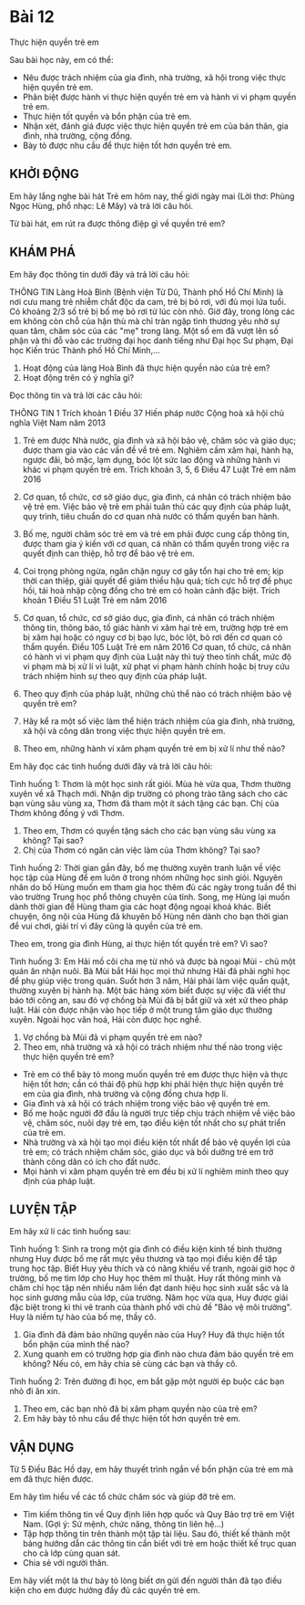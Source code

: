 # Bài 12
Thực hiện quyền trẻ em

Sau bài học này, em có thể:
* Nêu được trách nhiệm của gia đình, nhà trường, xã hội trong việc thực hiện quyền trẻ em.
* Phân biệt được hành vi thực hiện quyền trẻ em và hành vi vi phạm quyền trẻ em.
* Thực hiện tốt quyền và bổn phận của trẻ em.
* Nhận xét, đánh giá được việc thực hiện quyền trẻ em của bản thân, gia đình, nhà trường, cộng đồng.
* Bày tỏ được nhu cầu để thực hiện tốt hơn quyền trẻ em.

## KHỞI ĐỘNG
Em hãy lắng nghe bài hát Trẻ em hôm nay, thế giới ngày mai (Lời thơ: Phùng Ngọc Hùng, phổ nhạc: Lê Mây) và trả lời câu hỏi.

Từ bài hát, em rút ra được thông điệp gì về quyền trẻ em?

## KHÁM PHÁ
Em hãy đọc thông tin dưới đây và trả lời câu hỏi:

THÔNG TIN
Làng Hoà Bình (Bệnh viện Từ Dũ, Thành phố Hồ Chí Minh) là nơi cưu mang trẻ nhiễm chất độc da cam, trẻ bị bỏ rơi, với đủ mọi lứa tuổi. Có khoảng 2/3 số trẻ bị bố mẹ bỏ rơi từ lúc còn nhỏ. Giờ đây, trong lòng các em không còn chỗ của hận thù mà chỉ tràn ngập tình thương yêu nhờ sự quan tâm, chăm sóc của các "mẹ" trong làng. Một số em đã vượt lên số phận và thi đỗ vào các trường đại học danh tiếng như Đại học Sư phạm, Đại học Kiến trúc Thành phố Hồ Chí Minh,...

1. Hoạt động của làng Hoà Bình đã thực hiện quyền nào của trẻ em?
2. Hoạt động trên có ý nghĩa gì?

Đọc thông tin và trả lời các câu hỏi:

THÔNG TIN 1
Trích khoản 1 Điều 37 Hiến pháp nước Cộng hoà xã hội chủ nghĩa Việt Nam năm 2013
1. Trẻ em được Nhà nước, gia đình và xã hội bảo vệ, chăm sóc và giáo dục; được tham gia vào các vấn đề về trẻ em. Nghiêm cấm xâm hại, hành hạ, ngược đãi, bỏ mặc, lạm dụng, bóc lột sức lao động và những hành vi khác vi phạm quyền trẻ em.
Trích khoản 3, 5, 6 Điều 47 Luật Trẻ em năm 2016
3. Cơ quan, tổ chức, cơ sở giáo dục, gia đình, cá nhân có trách nhiệm bảo vệ trẻ em.
Việc bảo vệ trẻ em phải tuân thủ các quy định của pháp luật, quy trình, tiêu chuẩn do cơ quan nhà nước có thẩm quyền ban hành.
5. Bố mẹ, người chăm sóc trẻ em và trẻ em phải được cung cấp thông tin, được tham gia ý kiến với cơ quan, cá nhân có thẩm quyền trong việc ra quyết định can thiệp, hỗ trợ để bảo vệ trẻ em.
6. Coi trọng phòng ngừa, ngăn chặn nguy cơ gây tổn hại cho trẻ em; kịp thời can thiệp, giải quyết để giảm thiểu hậu quả; tích cực hỗ trợ để phục hồi, tái hoà nhập cộng đồng cho trẻ em có hoàn cảnh đặc biệt.
Trích khoản 1 Điều 51 Luật Trẻ em năm 2016
1. Cơ quan, tổ chức, cơ sở giáo dục, gia đình, cá nhân có trách nhiệm thông tin, thông báo, tố giác hành vi xâm hại trẻ em, trường hợp trẻ em bị xâm hại hoặc có nguy cơ bị bạo lực, bóc lột, bỏ rơi đến cơ quan có thẩm quyền.
Điều 105 Luật Trẻ em năm 2016
Cơ quan, tổ chức, cá nhân có hành vi vi phạm quy định của Luật này thì tuỳ theo tính chất, mức độ vi phạm mà bị xử lí vi luật, xử phạt vi phạm hành chính hoặc bị truy cứu trách nhiệm hình sự theo quy định của pháp luật.

1. Theo quy định của pháp luật, những chủ thể nào có trách nhiệm bảo vệ quyền trẻ em?
2. Hãy kể ra một số việc làm thể hiện trách nhiệm của gia đình, nhà trường, xã hội và công dân trong việc thực hiện quyền trẻ em.
3. Theo em, những hành vi xâm phạm quyền trẻ em bị xử lí như thế nào?

Em hãy đọc các tình huống dưới đây và trả lời câu hỏi:

Tình huống 1: Thơm là một học sinh rất giỏi. Mùa hè vừa qua, Thơm thường xuyên về xã Thạch mới. Nhận dịp trường có phong trào tăng sách cho các bạn vùng sâu vùng xa, Thơm đã tham một ít sách tặng các bạn. Chị của Thơm không đồng ý với Thơm.
1. Theo em, Thơm có quyền tặng sách cho các bạn vùng sâu vùng xa không? Tại sao?
2. Chị của Thơm có ngăn cản việc làm của Thơm không? Tại sao?

Tình huống 2: Thời gian gần đây, bố mẹ thường xuyên tranh luận về việc học tập của Hùng để em luôn ở trong nhóm những học sinh giỏi. Nguyên nhân do bố Hùng muốn em tham gia học thêm đủ các ngày trong tuần để thi vào trường Trung học phổ thông chuyên của tỉnh. Song, mẹ Hùng lại muốn dành thời gian để Hùng tham gia các hoạt động ngoại khoá khác. Biết chuyện, ông nội của Hùng đã khuyên bố Hùng nên dành cho bạn thời gian để vui chơi, giải trí vì đây cũng là quyền của trẻ em.

Theo em, trong gia đình Hùng, ai thực hiện tốt quyền trẻ em? Vì sao?

Tình huống 3: Em Hải mồ côi cha mẹ từ nhỏ và được bà ngoại Mùi - chủ một quán ăn nhận nuôi. Bà Mùi bắt Hải học mọi thứ nhưng Hải đã phải nghỉ học để phụ giúp việc trong quán. Suốt hơn 3 năm, Hải phải làm việc quần quật, thường xuyên bị hành hạ. Một bác hàng xóm biết được sự việc đã viết thư báo tới công an, sau đó vợ chồng bà Mùi đã bị bắt giữ và xét xử theo pháp luật. Hải còn được nhận vào học tiếp ở một trung tâm giáo dục thường xuyên. Ngoài học văn hoá, Hải còn được học nghề.
1. Vợ chồng bà Mùi đã vi phạm quyền trẻ em nào?
2. Theo em, nhà trường và xã hội có trách nhiệm như thế nào trong việc thực hiện quyền trẻ em?

- Trẻ em có thể bày tỏ mong muốn quyền trẻ em được thực hiện và thực hiện tốt hơn; cần có thái độ phù hợp khi phải hiện thực hiện quyền trẻ em của gia đình, nhà trường và cộng đồng chưa hợp lí.
- Gia đình và xã hội có trách nhiệm trong việc bảo vệ quyền trẻ em.
- Bố mẹ hoặc người đỡ đầu là người trực tiếp chịu trách nhiệm về việc bảo vệ, chăm sóc, nuôi dạy trẻ em, tạo điều kiện tốt nhất cho sự phát triển của trẻ em.
- Nhà trường và xã hội tạo mọi điều kiện tốt nhất để bảo vệ quyền lợi của trẻ em; có trách nhiệm chăm sóc, giáo dục và bồi dưỡng trẻ em trở thành công dân có ích cho đất nước.
- Mọi hành vi xâm phạm quyền trẻ em đều bị xử lí nghiêm minh theo quy định của pháp luật.

## LUYỆN TẬP
Em hãy xử lí các tình huống sau:

Tình huống 1: Sinh ra trong một gia đình có điều kiện kinh tế bình thường nhưng Huy được bố mẹ rất mực yêu thương và tạo mọi điều kiện để tập trung học tập. Biết Huy yêu thích và có năng khiếu về tranh, ngoài giờ học ở trường, bố mẹ tìm lớp cho Huy học thêm mĩ thuật. Huy rất thông minh và chăm chỉ học tập nên nhiều năm liền đạt danh hiệu học sinh xuất sắc và là học sinh gương mẫu của lớp, của trường. Năm học vừa qua, Huy được giải đặc biệt trong kì thi vẽ tranh của thành phố với chủ đề "Bảo vệ môi trường". Huy là niềm tự hào của bố mẹ, thầy cô.

1. Gia đình đã đảm bảo những quyền nào của Huy? Huy đã thực hiện tốt bổn phận của mình thế nào?
2. Xung quanh em có trường hợp gia đình nào chưa đảm bảo quyền trẻ em không? Nếu có, em hãy chia sẻ cùng các bạn và thầy cô.

Tình huống 2: Trên đường đi học, em bắt gặp một người ép buộc các bạn nhỏ đi ăn xin.

1. Theo em, các bạn nhỏ đã bị xâm phạm quyền nào của trẻ em?
2. Em hãy bày tỏ nhu cầu để thực hiện tốt hơn quyền trẻ em.

## VẬN DỤNG
Từ 5 Điều Bác Hồ dạy, em hãy thuyết trình ngắn về bổn phận của trẻ em mà em đã thực hiện được.

Em hãy tìm hiểu về các tổ chức chăm sóc và giúp đỡ trẻ em.
- Tìm kiếm thông tin về Quy định liên hợp quốc và Quy Bảo trợ trẻ em Việt Nam. (Gợi ý: Sứ mệnh, chức năng, thông tin liên hệ...)
- Tập hợp thông tin trên thành một tập tài liệu. Sau đó, thiết kế thành một bảng hướng dẫn các thông tin cần biết với trẻ em hoặc thiết kế trục quan cho cả lớp cùng quan sát.
- Chia sẻ với người thân.

Em hãy viết một lá thư bày tỏ lòng biết ơn gửi đến người thân đã tạo điều kiện cho em được hưởng đầy đủ các quyền trẻ em.
